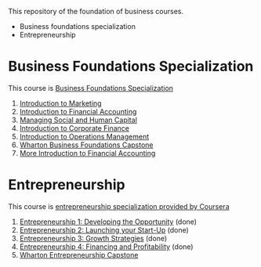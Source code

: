 This repository of the foundation of business courses.
- Business foundations specialization
- Entrepreneurship

# Business Foundations Specialization
This course is [Business Foundations Specialization](https://www.coursera.org/specializations/wharton-business-foundations)
1. [Introduction to Marketing](https://www.coursera.org/learn/wharton-marketing)
2. [Introduction to Financial Accounting](https://www.coursera.org/learn/wharton-accounting)
3. [Managing Social and Human Capital](https://www.coursera.org/learn/wharton-social-human-capital)
4. [Introduction to Corporate Finance](https://www.coursera.org/learn/wharton-finance)
5. [Introduction to Operations Management](https://www.coursera.org/learn/wharton-operations)
6. [Wharton Business Foundations Capstone](https://www.coursera.org/learn/wharton-capstone)
7. [More Introduction to Financial Accounting](https://www.coursera.org/learn/wharton-financial-accounting)

# Entrepreneurship
This course is [entrepreneurship specialization provided by Coursera](https://www.coursera.org/specializations/wharton-entrepreneurship)
1. [Entrepreneurship 1: Developing the Opportunity](https://www.coursera.org/learn/wharton-entrepreneurship-opportunity) (done)
2. [Entrepreneurship 2: Launching your Start-Up](https://www.coursera.org/learn/wharton-launching-startup) (done)
3. [Entrepreneurship 3: Growth Strategies](https://www.coursera.org/learn/growth-strategy) (done)
4. [Entrepreneurship 4: Financing and Profitability](https://www.coursera.org/learn/wharton-entrepreneurship-financing-profitabilty) (done)
5. [Wharton Entrepreneurship Capstone](https://www.coursera.org/learn/wharton-entrepreneurship-capstone)
